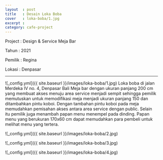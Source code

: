 ```yaml
---
layout  : post
title   : Desain Loka Boba
cover   : loka-boba/1.jpg
excerpt : 
category: cafe-project
---
```


Project	  : Design & Service Meja Bar

Tahun		  : 2021

Pemilik 	: Regina

Lokasi		: Denpasar

---


![_config.yml]({{ site.baseurl }}/images/loka-boba/1.jpg)
Loka boba di jalan Merdeka IV no. 4, Denpasar Bali Meja bar dengan ukuran panjang 200 cm yang membuat akses menuju area service menjadi sempit sehingga pemilik memutuskan untuk memodifikasi meja menjadi ukuran panjang 150 dan ditambahkan pintu koboi. Dengan tambahan pintu koboi pada meja memudahkan pemisahan akses antara area service dengan public. Selain itu pemilik juga menambah papan menu menempel pada dinding. Papan menu yang berukuran 170x60 cm dapat memudahkan para pembeli untuk melihat menu yang tertera.

![_config.yml]({{ site.baseurl }}/images/loka-boba/2.jpg)

![_config.yml]({{ site.baseurl }}/images/loka-boba/3.jpg)

![_config.yml]({{ site.baseurl }}/images/loka-boba/4.jpg)
